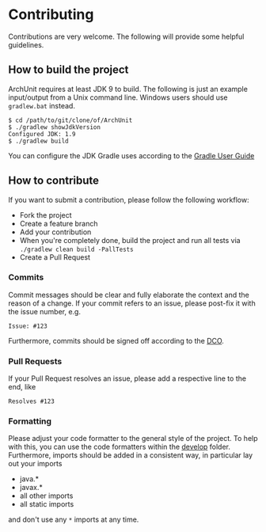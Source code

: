 # Contributing

Contributions are very welcome. The following will provide some helpful guidelines.

## How to build the project

ArchUnit requires at least JDK 9 to build. The following is just an example input/output from a 
Unix command line. Windows users should use `gradlew.bat` instead.

```
$ cd /path/to/git/clone/of/ArchUnit
$ ./gradlew showJdkVersion
Configured JDK: 1.9
$ ./gradlew build
```

You can configure the JDK Gradle uses according to the 
[Gradle User Guide](https://docs.gradle.org/current/userguide/build_environment.html)

## How to contribute

If you want to submit a contribution, please follow the following workflow:

* Fork the project
* Create a feature branch
* Add your contribution
* When you're completely done, build the project and run all tests via `./gradlew clean build -PallTests`
* Create a Pull Request

### Commits

Commit messages should be clear and fully elaborate the context and the reason of a change.
If your commit refers to an issue, please post-fix it with the issue number, e.g.

```
Issue: #123
```

Furthermore, commits should be signed off according to the [DCO](DCO).

### Pull Requests

If your Pull Request resolves an issue, please add a respective line to the end, like

```
Resolves #123
```

### Formatting

Please adjust your code formatter to the general style of the project. To help with this, you can
use the code formatters within the [develop](develop) folder. Furthermore, imports should be
added in a consistent way, in particular lay out your imports

* java.*
* javax.*
* all other imports
* all static imports

and don't use any `*` imports at any time.
